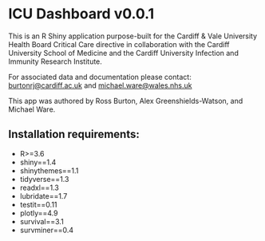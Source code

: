 # ICU Dashboard v0.0.1

This is an R Shiny application purpose-built for the Cardiff & Vale University Health Board 
Critical Care directive in collaboration with the Cardiff University School of Medicine and the 
Cardiff University Infection and Immunity Research Institute. 

For associated data and documentation please contact: burtonrj@cardiff.ac.uk and michael.ware@wales.nhs.uk

This app was authored by Ross Burton, Alex Greenshields-Watson, and Michael Ware. 

## Installation requirements:
* R>=3.6
* shiny==1.4
* shinythemes==1.1
* tidyverse==1.3
* readxl==1.3
* lubridate==1.7
* testit==0.11
* plotly==4.9
* survival==3.1
* survminer==0.4
